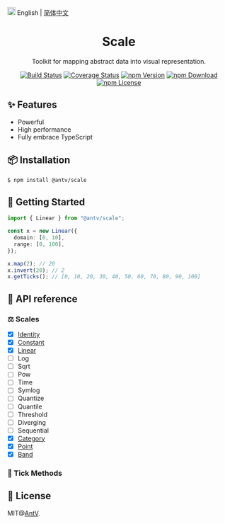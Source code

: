 <img src="https://gw.alipayobjects.com/zos/antfincdn/R8sN%24GNdh6/language.svg" width="18"> English | [简体中文](./README.zh-CN.md)

<h1 align="center">
<b>Scale</b>
</h1>

<div align="center">

Toolkit for mapping abstract data into visual representation.

[![Build Status](https://github.com/antvis/scale/workflows/build/badge.svg)](https://github.com/antvis/scale/actions)
[![Coverage Status](https://coveralls.io/repos/github/antvis/scale/badge.svg?branch=master)](https://coveralls.io/github/antvis/scale?branch=master)
[![npm Version](https://img.shields.io/npm/v/@antv/scale.svg)](https://www.npmjs.com/package/@antv/scale)
[![npm Download](https://img.shields.io/npm/dm/@antv/scale.svg)](https://www.npmjs.com/package/@antv/scale)
[![npm License](https://img.shields.io/npm/l/@antv/scale.svg)](https://www.npmjs.com/package/@antv/scale)

</div>

## ✨ Features

- Powerful
- High performance
- Fully embrace TypeScript

## 📦 Installation

```bash
$ npm install @antv/scale
```

## 🔨 Getting Started

```ts
import { Linear } from "@antv/scale";

const x = new Linear({
  domain: [0, 10],
  range: [0, 100],
});

x.map(2); // 20
x.invert(20); // 2
x.getTicks(); // [0, 10, 20, 30, 40, 50, 60, 70, 80, 90, 100]
```

## 📜 API reference

### ⚖️ Scales

- [x] [Identity](./docs/identity.md)
- [x] [Constant](./docs/constant.md)
- [x] [Linear](./docs/linear.md)
- [ ] Log
- [ ] Sqrt
- [ ] Pow
- [ ] Time
- [ ] Symlog
- [ ] Quantize
- [ ] Quantile
- [ ] Threshold
- [ ] Diverging
- [ ] Sequential
- [x] [Category](./docs/category.md)
- [x] [Point](./docs/point.md)
- [x] [Band](./docs/band.md)

### 🧮 Tick Methods

## 📄 License

MIT@[AntV](https://github.com/antvis).
